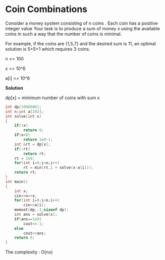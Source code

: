 # Coin Combinations

Consider a money system consisting of n coins . Each coin has a positive integer value
Your task is to produce a sum of money x using the available coins in such a way that 
the number of coins is minimal.
    
For example, if the coins are {1,5,7} and the desired sum is 11, an optimal solution 
is 5+5+1 which requires 3 coins.
    
n <= 100
    
x <= 10^6

a[i] <= 10^6

**Solution**

dp[x] = minimum number of coins with sum x
    
```cpp
int dp[1000006];
int n;int a[102];
int solve(int x)
{
    if(!x)
        return 0;
    if(x<0)
        return 1e9-1;
    int &rt = dp[x];
    if(~rt)
        return rt;
    rt = 1e9;
    for(int i=0;i<n;i++)
        rt = min(rt,1 + solve(x-a[i]));
    return rt;
}
int main()
{
    int x;
    cin>>n>>x;
    for(int i=0;i<n;i++)
        cin>>a[i];
    memset(dp,-1,sizeof dp);
    int ans = solve(x);
    if(ans==1e9)
        cout<<-1;
    else
        cout<<ans;
    return 0;
}
```
The complexity : O(nx)
